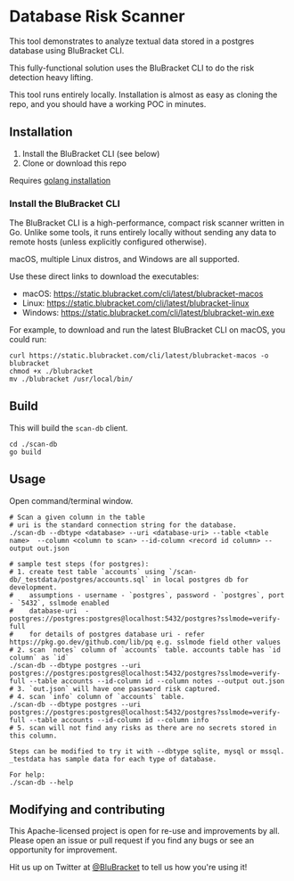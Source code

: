 # Database Risk Scanner

This tool demonstrates to analyze textual data stored in a postgres database using BluBracket CLI. 

This fully-functional solution uses the BluBracket CLI to do the risk detection heavy lifting.

This tool runs entirely locally. Installation is almost as easy as cloning the repo,
and you should have a working POC in minutes.

## Installation

1. Install the BluBracket CLI (see below)
2. Clone or download this repo

Requires [golang installation](https://go.dev/doc/install)

### Install the BluBracket CLI

The BluBracket CLI is a high-performance, compact risk scanner written in Go.
Unlike some tools, it runs entirely locally without sending any data to remote hosts
(unless explicitly configured otherwise).

macOS, multiple Linux distros, and Windows are all supported.

Use these direct links to download the executables:

- macOS: https://static.blubracket.com/cli/latest/blubracket-macos
- Linux: https://static.blubracket.com/cli/latest/blubracket-linux
- Windows: https://static.blubracket.com/cli/latest/blubracket-win.exe

For example, to download and run the latest BluBracket CLI on macOS, you could run:

```
curl https://static.blubracket.com/cli/latest/blubracket-macos -o blubracket
chmod +x ./blubracket
mv ./blubracket /usr/local/bin/
```

## Build

This will build the `scan-db` client.

```
cd ./scan-db
go build
```

## Usage
Open command/terminal window. 


```
# Scan a given column in the table 
# uri is the standard connection string for the database. 
./scan-db --dbtype <database> --uri <database-uri> --table <table name>  --column <column to scan> --id-column <record id column> --output out.json

# sample test steps (for postgres):
# 1. create test table `accounts` using `/scan-db/_testdata/postgres/accounts.sql` in local postgres db for development.
#    assumptions - username - `postgres`, password - `postgres`, port - `5432`, sslmode enabled
#    database-uri  - postgres://postgres:postgres@localhost:5432/postgres?sslmode=verify-full 
#    for details of postgres database uri - refer https://pkg.go.dev/github.com/lib/pq e.g. sslmode field other values
# 2. scan `notes` column of `accounts` table. accounts table has `id column` as `id`
./scan-db --dbtype postgres --uri postgres://postgres:postgres@localhost:5432/postgres?sslmode=verify-full --table accounts --id-column id --column notes --output out.json
# 3. `out.json` will have one password risk captured.
# 4. scan `info` column of `accounts` table. 
./scan-db --dbtype postgres --uri postgres://postgres:postgres@localhost:5432/postgres?sslmode=verify-full --table accounts --id-column id --column info
# 5. scan will not find any risks as there are no secrets stored in this column.

Steps can be modified to try it with --dbtype sqlite, mysql or mssql. _testdata has sample data for each type of database.

For help:
./scan-db --help
```


## Modifying and contributing

This Apache-licensed project is open for re-use and improvements by all.
Please open an issue or pull request if you find any bugs or see an opportunity for improvement.

Hit us up on Twitter at [@BluBracket](https://twitter.com/blubracket) to tell us how you're using it!

